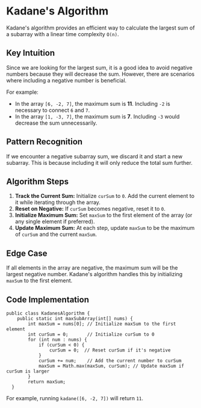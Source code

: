 Kadane's Algorithm
==================

Kadane's algorithm provides an efficient way to calculate the largest sum of a subarray with a linear time complexity `O(n)`.

Key Intuition
-------------

Since we are looking for the largest sum, it is a good idea to avoid negative numbers because they will decrease the sum. However, there are scenarios where including a negative number is beneficial.

For example:

*   In the array `[6, -2, 7]`, the maximum sum is **11**. Including `-2` is necessary to connect `6` and `7`.
*   In the array `[1, -3, 7]`, the maximum sum is **7**. Including `-3` would decrease the sum unnecessarily.

Pattern Recognition
-------------------

If we encounter a negative subarray sum, we discard it and start a new subarray. This is because including it will only reduce the total sum further.

Algorithm Steps
---------------

1.  **Track the Current Sum:** Initialize `curSum` to `0`. Add the current element to it while iterating through the array.
2.  **Reset on Negative:** If `curSum` becomes negative, reset it to `0`.
3.  **Initialize Maximum Sum:** Set `maxSum` to the first element of the array (or any single element if preferred).
4.  **Update Maximum Sum:** At each step, update `maxSum` to be the maximum of `curSum` and the current `maxSum`.

Edge Case
---------

If all elements in the array are negative, the maximum sum will be the largest negative number. Kadane's algorithm handles this by initializing `maxSum` to the first element.

Code Implementation
-------------------

    
    public class KadanesAlgorithm {
        public static int maxSubArray(int[] nums) {
            int maxSum = nums[0]; // Initialize maxSum to the first element
            int curSum = 0;       // Initialize curSum to 0
            for (int num : nums) {
                if (curSum < 0) {
                    curSum = 0;  // Reset curSum if it's negative
                }
                curSum += num;    // Add the current number to curSum
                maxSum = Math.max(maxSum, curSum); // Update maxSum if curSum is larger
            }
            return maxSum;
      }
      

For example, running `kadane([6, -2, 7])` will return `11`.
